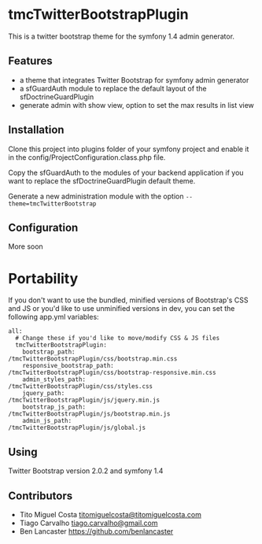 tmcTwitterBootstrapPlugin
=========================

This is a twitter bootstrap theme for the symfony 1.4 admin generator.

Features
--------

* a theme that integrates Twitter Bootstrap for symfony admin generator
* a sfGuardAuth module to replace the default layout of the sfDoctrineGuardPlugin
* generate admin with show view, option to set the max results in list view

Installation
-----------

Clone this project into plugins folder of your symfony project and enable it in the config/ProjectConfiguration.class.php file.

Copy the sfGuardAuth to the modules of your backend application if you want to replace the sfDoctrineGuardPlugin default theme.

Generate a new administration module with the option `--theme=tmcTwitterBootstrap`

Configuration
-------------

More soon

Portability
===========

If you don't want to use the bundled, minified versions of Bootstrap's CSS and JS or you'd like to use unminified versions in dev, you can set the following app.yml variables:

    all:
      # Change these if you'd like to move/modify CSS & JS files
      tmcTwitterBootstrapPlugin:
        bootstrap_path:              /tmcTwitterBootstrapPlugin/css/bootstrap.min.css
        responsive_bootstrap_path:   /tmcTwitterBootstrapPlugin/css/bootstrap-responsive.min.css
        admin_styles_path:           /tmcTwitterBootstrapPlugin/css/styles.css
        jquery_path:                 /tmcTwitterBootstrapPlugin/js/jquery.min.js
        bootstrap_js_path:           /tmcTwitterBootstrapPlugin/js/bootstrap.min.js
        admin_js_path:               /tmcTwitterBootstrapPlugin/js/global.js

Using
-----

Twitter Bootstrap version 2.0.2 and symfony 1.4

Contributors
------------

* Tito Miguel Costa <titomiguelcosta@titomiguelcosta.com>
* Tiago Carvalho <tiago.carvalho@gmail.com>
* Ben Lancaster https://github.com/benlancaster